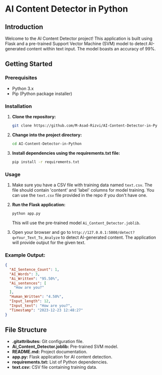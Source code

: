 # AI Content Detector in Python

## Introduction

Welcome to the AI Content Detector project! This application is built using Flask and a pre-trained Support Vector Machine (SVM) model to detect AI-generated content within text input. The model boasts an accuracy of 99%.

## Getting Started

### Prerequisites

- Python 3.x
- Pip (Python package installer)

### Installation

1. **Clone the repository:**
   ```bash
   git clone https://github.com/M-Asad-Rizvi/AI-Content-Detector-in-Python.git
   ```

2. **Change into the project directory:**
   ```bash
   cd AI-Content-Detector-in-Python
   ```

3. **Install dependencies using the requirements.txt file:**
   ```bash
   pip install -r requirements.txt
   ```

### Usage

1. Make sure you have a CSV file with training data named `text.csv`. The file should contain 'content' and 'label' columns for model training. You can use the `text.csv` file provided in the repo if you don't have one.

2. **Run the Flask application:**
   ```bash
   python app.py
   ```
   This will use the pre-trained model `Ai_Content_Detector.joblib`.

3. Open your browser and go to `http://127.0.0.1:5000/detect?q=Your_Text_To_Analyze` to detect AI-generated content. The application will provide output for the given text.

### Example Output:

```json
{
  "AI_Sentence_Count": 1,
  "AI_Words": 3,
  "Ai_Written": "95.50%",
  "Ai_sentences": [
    "How are you?"
  ],
  "Human_Written": "4.50%",
  "Input_length": 12,
  "Input_text": "How are you?",
  "Timestamp": "2023-12-23 12:48:27"
}
```

## File Structure

- **.gitattributes:** Git configuration file.
- **Ai_Content_Detector.joblib:** Pre-trained SVM model.
- **README.md:** Project documentation.
- **app.py:** Flask application for AI content detection.
- **requirements.txt:** List of Python dependencies.
- **text.csv:** CSV file containing training data.



